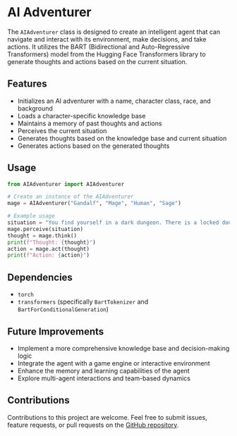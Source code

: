 # AI Adventurer

The `AIAdventurer` class is designed to create an intelligent agent that can navigate and interact with its environment, make decisions, and take actions. It utilizes the BART (Bidirectional and Auto-Regressive Transformers) model from the Hugging Face Transformers library to generate thoughts and actions based on the current situation.

## Features

- Initializes an AI adventurer with a name, character class, race, and background
- Loads a character-specific knowledge base
- Maintains a memory of past thoughts and actions
- Perceives the current situation
- Generates thoughts based on the knowledge base and current situation
- Generates actions based on the generated thoughts

## Usage

```python
from AIAdventurer import AIAdventurer

# Create an instance of the AIAdventurer
mage = AIAdventurer("Gandalf", "Mage", "Human", "Sage")

# Example usage
situation = "You find yourself in a dark dungeon. There is a locked door ahead of you."
mage.perceive(situation)
thought = mage.think()
print(f"Thought: {thought}")
action = mage.act(thought)
print(f"Action: {action}")
```

## Dependencies

- `torch`
- `transformers` (specifically `BartTokenizer` and `BartForConditionalGeneration`)

## Future Improvements

- Implement a more comprehensive knowledge base and decision-making logic
- Integrate the agent with a game engine or interactive environment
- Enhance the memory and learning capabilities of the agent
- Explore multi-agent interactions and team-based dynamics

## Contributions

Contributions to this project are welcome. Feel free to submit issues, feature requests, or pull requests on the [GitHub repository](https://github.com/your-username/AI-Adventurer).